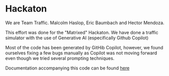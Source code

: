 # Hackaton
 We are Team Traffic. Malcolm  Haslop, Eric Baumbach and Hector Mendoza.

 This effort was done for the "Matrixed" Hackaton. We have done a traffic simulator with the use of Generative AI (especifically Github Copilot)

 Most of the code has been generated by GitHib Copilot, however, we found ourselves fixing a few bugs manually as Copilot was not moving forward even though we tried several prompting techniques.

 Documentation accompanying this code can be found [here](https://launchconsultinggroup-my.sharepoint.com/:w:/r/personal/mhaslop_launchcg_com/Documents/Archivos%20de%20chat%20de%20Microsoft%20Teams/HACKATHON%20TRAFFIC%20TEAM.docx?d=wfd5a1319d3f84342bef80cb9a742fe47&csf=1&web=1&e=OQJRXM)
